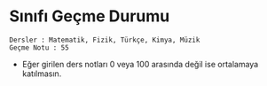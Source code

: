 # Sınıfı Geçme Durumu

    Dersler : Matematik, Fizik, Türkçe, Kimya, Müzik
    Geçme Notu : 55

- Eğer girilen ders notları 0 veya 100 arasında değil ise ortalamaya katılmasın.